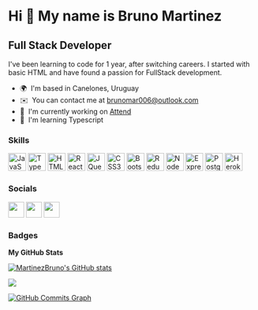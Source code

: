 Hi 👋 My name is Bruno Martinez
===============================

Full Stack Developer
--------------------

I've been learning to code for 1 year, after switching careers. I started with basic HTML and have found a passion for FullStack development.

* 🌍  I'm based in Canelones, Uruguay
* ✉️  You can contact me at [brunomar006@outlook.com](mailto:brunomar006@outlook.com)
* 🚀  I'm currently working on [Attend](https://weattend.com.ar/)
* 🧠  I'm learning Typescript

### Skills

<p align="left">
<a href="https://developer.mozilla.org/en-US/docs/Web/JavaScript" target="_blank" rel="noreferrer"><img src="https://raw.githubusercontent.com/danielcranney/readme-generator/main/public/icons/skills/javascript-colored.svg" width="36" height="36" alt="JavaScript" /></a>
<a href="https://www.typescriptlang.org/" target="_blank" rel="noreferrer"><img src="https://raw.githubusercontent.com/danielcranney/readme-generator/main/public/icons/skills/typescript-colored.svg" width="36" height="36" alt="TypeScript" /></a>
<a href="https://developer.mozilla.org/en-US/docs/Glossary/HTML5" target="_blank" rel="noreferrer"><img src="https://raw.githubusercontent.com/danielcranney/readme-generator/main/public/icons/skills/html5-colored.svg" width="36" height="36" alt="HTML5" /></a>
<a href="https://reactjs.org/" target="_blank" rel="noreferrer"><img src="https://raw.githubusercontent.com/danielcranney/readme-generator/main/public/icons/skills/react-colored.svg" width="36" height="36" alt="React" /></a>
<a href="https://jquery.com/" target="_blank" rel="noreferrer"><img src="https://raw.githubusercontent.com/danielcranney/readme-generator/main/public/icons/skills/jquery-colored.svg" width="36" height="36" alt="JQuery" /></a>
<a href="https://www.w3.org/TR/CSS/#css" target="_blank" rel="noreferrer"><img src="https://raw.githubusercontent.com/danielcranney/readme-generator/main/public/icons/skills/css3-colored.svg" width="36" height="36" alt="CSS3" /></a>
<a href="https://getbootstrap.com/" target="_blank" rel="noreferrer"><img src="https://raw.githubusercontent.com/danielcranney/readme-generator/main/public/icons/skills/bootstrap-colored.svg" width="36" height="36" alt="Bootstrap" /></a>
<a href="https://redux.js.org/" target="_blank" rel="noreferrer"><img src="https://raw.githubusercontent.com/danielcranney/readme-generator/main/public/icons/skills/redux-colored.svg" width="36" height="36" alt="Redux" /></a>
<a href="https://nodejs.org/en/" target="_blank" rel="noreferrer"><img src="https://raw.githubusercontent.com/danielcranney/readme-generator/main/public/icons/skills/nodejs-colored.svg" width="36" height="36" alt="NodeJS" /></a>
<a href="https://expressjs.com/" target="_blank" rel="noreferrer"><img src="https://raw.githubusercontent.com/danielcranney/readme-generator/main/public/icons/skills/express-colored.svg" width="36" height="36" alt="Express" /></a>
<a href="https://www.postgresql.org/" target="_blank" rel="noreferrer"><img src="https://raw.githubusercontent.com/danielcranney/readme-generator/main/public/icons/skills/postgresql-colored.svg" width="36" height="36" alt="PostgreSQL" /></a>
<a href="https://www.heroku.com/" target="_blank" rel="noreferrer"><img src="https://raw.githubusercontent.com/danielcranney/readme-generator/main/public/icons/skills/heroku-colored.svg" width="36" height="36" alt="Heroku" /></a>
</p>


### Socials

<p align="left"> <a href="https://www.github.com/MartinezBruno" target="_blank" rel="noreferrer"><img src="https://raw.githubusercontent.com/danielcranney/readme-generator/main/public/icons/socials/github.svg" width="32" height="32" /></a> <a href="https://www.linkedin.com/in/bruno-martinez-76656b1b6/" target="_blank" rel="noreferrer"><img src="https://raw.githubusercontent.com/danielcranney/readme-generator/main/public/icons/socials/linkedin.svg" width="32" height="32" /></a> <a href="https://www.twitter.com/Rumpel0409" target="_blank" rel="noreferrer"><img src="https://raw.githubusercontent.com/danielcranney/readme-generator/main/public/icons/socials/twitter.svg" width="32" height="32" /></a></p>

### Badges

<b>My GitHub Stats</b>

<a href="http://www.github.com/MartinezBruno"><img src="https://github-readme-stats.vercel.app/api?username=MartinezBruno&show_icons=true&hide=&count_private=true&title_color=3382ed&text_color=10b981&icon_color=22c55e&bg_color=000000&hide_border=true&show_icons=true" alt="MartinezBruno's GitHub stats" /></a>

<a href="http://www.github.com/MartinezBruno"><img src="https://github-readme-streak-stats.herokuapp.com/?user=MartinezBruno&stroke=10b981&background=000000&ring=3382ed&fire=3382ed&currStreakNum=10b981&currStreakLabel=3382ed&sideNums=10b981&sideLabels=10b981&dates=10b981&hide_border=true" /></a>

<a href="http://www.github.com/MartinezBruno"><img src="https://activity-graph.herokuapp.com/graph?username=MartinezBruno&bg_color=000000&color=10b981&line=22c55e&point=10b981&area_color=000000&area=true&hide_border=true&custom_title=GitHub%20Commits%20Graph" alt="GitHub Commits Graph" /></a>
